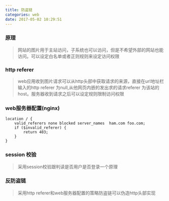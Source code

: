 ```yaml
---
title: 防盗链
categories: web
date: 2017-05-02 10:29:51
---
```



### 原理

> 网站的图片用于主站访问，子系统也可以访问，但是不希望外部的网站也能访问。可以设定白名单或者正则规则来设定访问权限

### http referer

> web应用收到图片请求可以从http头部中获取请求的来源，直接在url地址栏输入的http referer 为null,从他网页内嵌的发出求的请求referer 为该站的host。服务器收到请求之后可以设定规则限制访问权限

### web服务器配置(nginx)

	location / { 
        valid_referers none blocked server_names  ham.com foo.com;
        if ($invalid_referer) {
            return 403;
        }
    }

### session 校验

>采用session校验跟判读是否用户是否登录一个原理

### 反防盗链
>采用http referer和web服务器配置的策略防盗链可以伪造http头部实现
